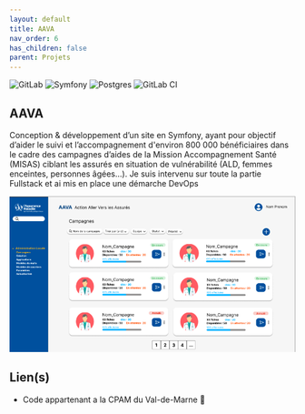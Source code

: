 ```yaml
---
layout: default
title: AAVA
nav_order: 6
has_children: false
parent: Projets
---
```


![GitLab](https://img.shields.io/badge/gitlab-%23181717.svg?style=flat&logo=gitlab&logoColor=white) ![Symfony](https://img.shields.io/badge/symfony-%23000000.svg?style=flat&logo=symfony&logoColor=white) ![Postgres](https://img.shields.io/badge/postgres-%23316192.svg?style=flat&logo=postgresql&logoColor=white) ![GitLab CI](https://img.shields.io/badge/gitlab%20ci-%23181717.svg?style=flat&logo=gitlab&logoColor=white)

## AAVA

Conception & développement d’un site en Symfony, ayant pour objectif d’aider le suivi et l’accompagnement d'environ 800 000 bénéficiaires dans le cadre des campagnes d’aides de la Mission Accompagnement Santé (MISAS) ciblant les assurés en situation de vulnérabilité (ALD, femmes enceintes, personnes âgées...). Je suis intervenu sur toute la partie Fullstack et ai mis en place une démarche DevOps

![aava](aava.png)

## Lien(s)

- Code appartenant a la CPAM du Val-de-Marne 🫣